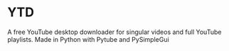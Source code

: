 # YTD
A free YouTube desktop downloader for singular videos and full YouTube playlists. Made in Python with Pytube and PySimpleGui
